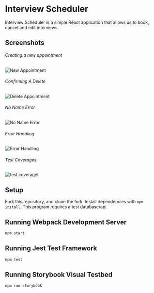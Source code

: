 # Interview Scheduler

Interview Scheduler is a simple React application that allows us to book, cancel and edit interviews.

## Screenshots
###### Creating a new appointment
![`New Appointment`](https://github.com/NickAz123/scheduler-temp/blob/master/public/git-images/Create-new.png?raw=true)
###### Confirming A Delete
![`Delete Appointment`](https://github.com/NickAz123/scheduler-temp/blob/master/public/git-images/deleting-confirm.png?raw=true)
###### No Name Error
![`No Name Error`](https://github.com/NickAz123/scheduler-temp/blob/master/public/git-images/name-error.png?raw=true)
###### Error Handling
![`Error Handling`](https://github.com/NickAz123/scheduler-temp/blob/master/public/git-images/error-handling-2.png?raw=true)
###### Test Coverages
![`test coveraget`](https://github.com/NickAz123/scheduler-temp/blob/master/public/git-images/general-tests.png?raw=true)


## Setup
Fork this repository, and clone the fork.
Install dependencies with `npm install`.
This program requires a test database/api.

## Running Webpack Development Server

```sh
npm start
```

## Running Jest Test Framework

```sh
npm test
```

## Running Storybook Visual Testbed

```sh
npm run storybook
```

